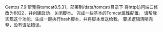 Centos 7.9
帮我将tomcat8.5.31，部署到/data/tomcat/目录下
将http访问端口修改为8822，并创建启动，关闭脚本。
完成一些基本的Tomcat属性配置。
请帮我实现这个功能，生成一键执行bash脚本，并将脚本发送给我。
要求逻辑清晰完整，没有语法错误。